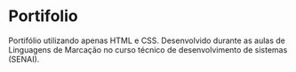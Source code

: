 # Portifolio
Portifólio utilizando apenas HTML e CSS. Desenvolvido durante as aulas de Linguagens de Marcação no curso técnico de desenvolvimento de sistemas (SENAI).
